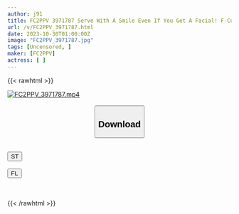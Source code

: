 ```yaml
---
author: j91
title: FC2PPV 3971787 Serve With A Smile Even If You Get A Facial! F-Cup Nurse’s Divine Blowjob And Facial Cumshot 3 Times In A Row & Facial Cumshot From Big Cock Raw Creampie ~Yuki-Chan Vol.2~ [cen]
url: /v/FC2PPV_3971787.html
date: 2023-10-30T01:00:00Z
image: "FC2PPV_3971787.jpg"
tags: [Uncensored, ]
maker: [FC2PPV]
actress: [ ]
---
```



{{< rawhtml >}}

<div class="video" data-videoid="Jqk3yok1gjIe1J">
    <a href="javascript:;">
        <img src="https://my.j91.asia/v/FC2PPV_3971787.jpg" width="WIDTH" height="HEIGHT" alt="FC2PPV_3971787.mp4" loading="lazy">
    </a>
</div>

<script type="text/javascript" src="https://j91.asia/asset/on-demand-st.js"></script>

<br>
  <link rel="stylesheet" href="https://j91.asia/asset/bs5.css">
  
  <center>
  <button class="btn btn-primary" type="button" data-bs-toggle="collapse" data-bs-target=".multi-collapse" aria-expanded="false" aria-controls="multiCollapseExample1 multiCollapseExample2"><h2>Download</h2></button></center>
</p>
<div class="row">
  <div class="col">
    <div class="collapse multi-collapse" id="multiCollapseExample1">
      <div class="card card-body">
	      	      <br>
<div class="buttons">  
<a href="https://streamtape.to/v/Jqk3yok1gjIe1J"><button class="btn-hover color-3"><i class="fa fa-download"></i> ST</button></a></div>
    </div>
  </div>
</div>
  <div class="col">
    <div class="collapse multi-collapse" id="multiCollapseExample2">
      <div class="card card-body">
	      <br>
<div class="buttons">
    <a href="https://filelions.online/f/jarg3nar8fso"><button class="btn-hover color-9"><i class="fa fa-download"></i> FL</button></a></div>
<br><br>
      </div>
    </div>
  </div>
</div>

{{< /rawhtml >}}